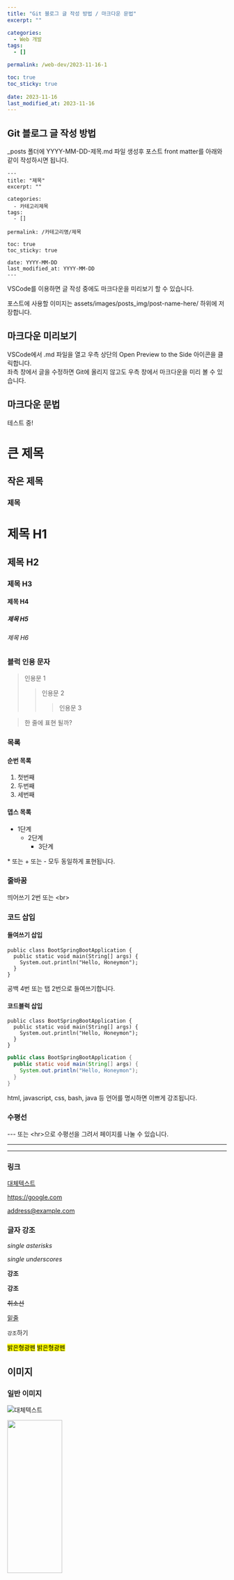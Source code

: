 ```yaml
---
title: "Git 블로그 글 작성 방법 / 마크다운 문법"
excerpt: ""

categories:
  - Web 개발
tags:
  - []

permalink: /web-dev/2023-11-16-1

toc: true
toc_sticky: true
 
date: 2023-11-16
last_modified_at: 2023-11-16
---
```


## Git 블로그 글 작성 방법

_posts 폴더에 YYYY-MM-DD-제목.md 파일 생성후 포스트 front matter를 아래와 같이 작성하시면 됩니다.

    ---
    title: "제목"
    excerpt: ""

    categories:
      - 카테고리제목
    tags:
      - []

    permalink: /카테고리명/제목

    toc: true
    toc_sticky: true
    
    date: YYYY-MM-DD
    last_modified_at: YYYY-MM-DD
    ---

VSCode를 이용하면 글 작성 중에도 마크다운을 미리보기 할 수 있습니다.

포스트에 사용할 이미지는 assets/images/posts_img/post-name-here/ 하위에 저장합니다.


## 마크다운 미리보기

VSCode에서 .md 파일을 열고 우측 상단의 Open Preview to the Side 아이콘을 클릭합니다.<br>
좌측 창에서 글을 수정하면 Git에 올리지 않고도 우측 창에서 마크다운을 미리 볼 수 있습니다.


## 마크다운 문법

테스트 중!

큰 제목
=============

작은 제목
-------------

### 제목
# 제목 H1
## 제목 H2
### 제목 H3
#### 제목 H4
##### 제목 H5
###### 제목 H6


### 블럭 인용 문자
> 인용문 1
> > 인용문 2
>	>	> 인용문 3

> 한 줄에
> 표현 될까?


### 목록


#### 순번 목록
1. 첫번째
2. 두번째
3. 세번째


#### 뎁스 목록
* 1단계
  * 2단계
    * 3단계

\* 또는 + 또는 - 모두 동일하게 표현됩니다.


### 줄바꿈

띄어쓰기 2번 또는 \<br>


### 코드 삽입


#### 들여쓰기 삽입

    public class BootSpringBootApplication {
      public static void main(String[] args) {
        System.out.println("Hello, Honeymon");
      }
    }

공백 4번 또는 탭 2번으로 들여쓰기합니다.


#### 코드블럭 삽입
```
public class BootSpringBootApplication {
  public static void main(String[] args) {
    System.out.println("Hello, Honeymon");
  }
}
```

```java
public class BootSpringBootApplication {
  public static void main(String[] args) {
    System.out.println("Hello, Honeymon");
  }
}
```

html, javascript, css, bash, java 등 언어를 명시하면 이쁘게 강조됩니다.


### 수평선

--- 또는 \<hr>으로 수평선을 그려서 페이지를 나눌 수 있습니다.

---
<hr>


### 링크

[대체텍스트](https://songha0.github.io)

https://google.com

address@example.com


### 글자 강조

*single asterisks*

_single underscores_

**강조**

__강조__

~~취소선~~

<u>밑줄</u>

`강조`하기

<mark>밝은형광펜</mark>
<mark>밝은형광펜</mark>


## 이미지


### 일반 이미지

![대체텍스트](/폴더/이미지명.jpg)

<img src="/폴더/이미지명.jpg" width="50%" height="30%"/>


### 링크 이미지

![[대체텍스트](/폴더/이미지명.jpg)](https://songha0.github.io)


### 표

| 제목1 | 제목2 | 제목3 |
| :-- | :--: | --: |
| 좌측정렬 | 중앙정렬 | 우측정렬 |

